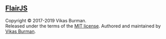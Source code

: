 [FlairJS](https://flairjs.com)
---

Copyright &copy; 2017-2019 Vikas Burman.<br/>
Released under the terms of the [MIT license](https://github.com/vikasburman/flairjs-fabric/blob/master/LICENSE). Authored and maintained by [Vikas Burman](https://www.linkedin.com/in/vikasburman/). 